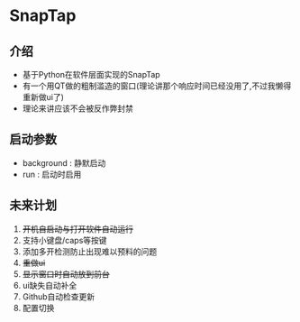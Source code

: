 # SnapTap


## 介绍
+ 基于Python在软件层面实现的SnapTap
+ 有一个用QT做的粗制滥造的窗口(理论讲那个响应时间已经没用了,不过我懒得重新做ui了)
+ 理论来讲应该不会被反作弊封禁

## 启动参数
+ background : 静默启动
+ run : 启动时启用

## 未来计划
1. ~~开机自启动与打开软件自动运行~~
2. 支持小键盘/caps等按键
3. 添加多开检测防止出现难以预料的问题
4. ~~重做ui~~
5. ~~显示窗口时自动放到前台~~
6. ui缺失自动补全
7. Github自动检查更新
8. 配置切换
